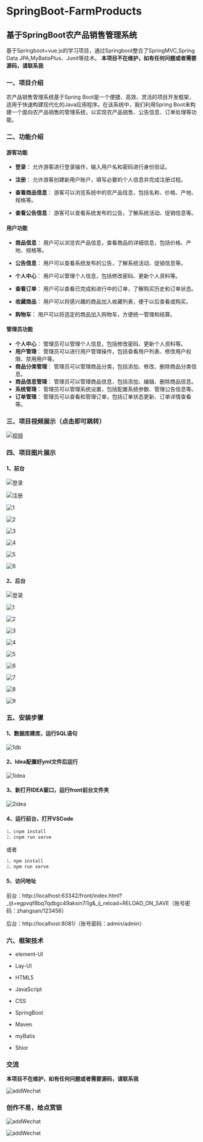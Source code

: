# SpringBoot-FarmProducts
## 基于SpringBoot农产品销售管理系统

基于Springboot+vue.js的学习项目，通过Springboot整合了SpringMVC,Spring Data JPA,MyBatisPlus、Junit等技术。 **本项目不在维护，如有任何问题或者需要源码，请联系我**

### 一、项目介绍

农产品销售管理系统基于Spring Boot是一个便捷、高效、灵活的项目开发框架，适用于快速构建现代化的Java应用程序。在该系统中，我们利用Spring Boot来构建一个面向农产品销售的管理系统，以实现农产品销售、公告信息、订单处理等功能。

### 二、功能介绍

#### 游客功能
- **登录**： 允许游客进行登录操作，输入用户名和密码进行身份验证。

- **注册**： 允许游客创建新用户账户，填写必要的个人信息并完成注册过程。

- **查看商品信息**： 游客可以浏览系统中的农产品信息，包括名称、价格、产地、规格等。

- **查看公告信息**：  游客可以查看系统发布的公告，了解系统活动、促销信息等。

#### 用户功能
- **商品信息**： 用户可以浏览农产品信息，查看商品的详细信息，包括价格、产地、规格等。

- **公告信息**：  用户可以查看系统发布的公告，了解系统活动、促销信息等。

- **个人中心**： 用户可以管理个人信息，包括修改密码、更新个人资料等。

- **查看订单**： 用户可以查看已完成和进行中的订单，了解购买历史和订单状态。

- **收藏商品**：  用户可以将感兴趣的商品加入收藏列表，便于以后查看或购买。

- **购物车**： 用户可以将选定的商品加入购物车，方便统一管理和结算。

#### 管理员功能
- **个人中心**： 管理员可以管理个人信息，包括修改密码、更新个人资料等。
- **用户管理**： 管理员可以进行用户管理操作，包括查看用户列表、修改用户权限、禁用用户等。
- **商品分类管理**： 管理员可以管理商品分类，包括添加、修改、删除商品分类信息。
- **商品信息管理**： 管理员可以管理商品信息，包括添加、编辑、删除商品信息。
- **系统管理**：  管理员可以管理系统设置，包括配置系统参数、管理公告信息等。
- **订单管理**： 管理员可以查看和管理订单，包括订单状态更新、订单详情查看等。

### 三、项目视频展示（点击即可跳转）

[![视频](https://github.com/SidneyWenwu/SpringBoot-FarmProducts-Project/blob/main/file/1697444043395.png)](https://www.bilibili.com/video/BV1h34y1M7ab/?vd_source=682d900a893be9a21cc2cf244f7c9b87)

### 四、项目图片展示

#### 1、前台

![登录](https://github.com/SidneyWenwu/CommonResource/blob/main/SpringBoot-FarmProducts/image/front-login.png)

![注册](https://github.com/SidneyWenwu/CommonResource/blob/main/SpringBoot-FarmProducts/image/front-register.png)

![1](https://github.com/SidneyWenwu/CommonResource/blob/main/SpringBoot-FarmProducts/image/front-1.png)

![2](https://github.com/SidneyWenwu/CommonResource/blob/main/SpringBoot-FarmProducts/image/front-2.png)

![3](https://github.com/SidneyWenwu/CommonResource/blob/main/SpringBoot-FarmProducts/image/front-3.png)

![4](https://github.com/SidneyWenwu/CommonResource/blob/main/SpringBoot-FarmProducts/image/front-4.png)

![5](https://github.com/SidneyWenwu/CommonResource/blob/main/SpringBoot-FarmProducts/image/front-5.png)

![6](https://github.com/SidneyWenwu/CommonResource/blob/main/SpringBoot-FarmProducts/image/front-6.png)

#### 2、后台

![登录](https://github.com/SidneyWenwu/CommonResource/blob/main/SpringBoot-FarmProducts/image/admin-login.png)

![1](https://github.com/SidneyWenwu/CommonResource/blob/main/SpringBoot-FarmProducts/image/admin-1.png)

![2](https://github.com/SidneyWenwu/CommonResource/blob/main/SpringBoot-FarmProducts/image/admin-2.png)

![3](https://github.com/SidneyWenwu/CommonResource/blob/main/SpringBoot-FarmProducts/image/admin-3.png)

![4](https://github.com/SidneyWenwu/CommonResource/blob/main/SpringBoot-FarmProducts/image/admin-4.png)

![5](https://github.com/SidneyWenwu/CommonResource/blob/main/SpringBoot-FarmProducts/image/admin-5.png)

![6](https://github.com/SidneyWenwu/CommonResource/blob/main/SpringBoot-FarmProducts/image/admin-6.png)

![7](https://github.com/SidneyWenwu/CommonResource/blob/main/SpringBoot-FarmProducts/image/admin-7.png)

![8](https://github.com/SidneyWenwu/CommonResource/blob/main/SpringBoot-FarmProducts/image/admin-8.png)

![9](https://github.com/SidneyWenwu/CommonResource/blob/main/SpringBoot-FarmProducts/image/admin-9.png)

### 五、安装步骤

#### 1、数据库建库，运行SQL语句

![1db](https://github.com/SidneyWenwu/CommonResource/blob/main/SpringBoot-FarmProducts/image/1db.png)

#### 2、Idea配置好yml文件后运行

![1idea](https://github.com/SidneyWenwu/CommonResource/blob/main/SpringBoot-FarmProducts/image/1idea.png)

#### 3、新打开IDEA窗口，运行front前台文件夹

![2idea](https://github.com/SidneyWenwu/CommonResource/blob/main/SpringBoot-FarmProducts/image/2idea.png)

#### 4、运行前台，打开VSCode

```java 
1、cnpm install
2、cnpm run serve
```

或者

```java 
1、npm install
2、npm run serve
```

#### 5、访问地址

前台：http://localhost:63342/front/index.html?_ijt=egpvqf8bq7qdbgc49aksin7i1g&_ij_reload=RELOAD_ON_SAVE（账号密码：zhangsan/123456）

后台：http://localhost:8081/（账号密码：admin/admin）

### 六、框架技术

* element-UI

* Lay-UI

* HTML5

* JavaScript

* CSS

* SpringBoot

* Maven

* myBatis

* Shior

  

### 交流

 **本项目不在维护，如有任何问题或者需要源码，请联系我**

![addWechat](https://github.com/SidneyWenwu/CommonResource/blob/main/ContactMe/addWechat.png)

### 创作不易，给点赏银

![addWechat](https://github.com/SidneyWenwu/CommonResource/blob/main/ContactMe/wechat.png)

![addWechat](https://github.com/SidneyWenwu/CommonResource/blob/main/ContactMe/alipay.png)





















